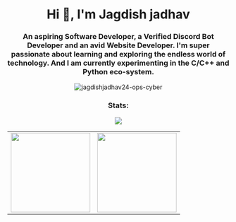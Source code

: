 

<h1 align="center">Hi 👋, I'm Jagdish jadhav</h1>
<h3 align="center">An aspiring Software Developer, a Verified Discord Bot Developer and an avid Website Developer. I'm super passionate about learning and exploring the endless world of technology. And I am currently experimenting in the C/C++ and Python eco-system.</h3>
<p align="center"> <img src="https://komarev.com/ghpvc/?username=sachinl0har-ops-cyber" alt="jagdishjadhav24-ops-cyber" /> </p>

<h3 align="center">Stats:</h3>


<div align="center"><img src="https://github-profile-trophy.vercel.app/?username=jagdishjadhav24&theme=dracula&count_private=true"></div>

<table width="100%" align="center">
  <tr>
    <td>
<img height="180em" src="https://github-readme-stats.vercel.app/api?username=jagdishjadhav24&show_icons=true&hide_border=true&theme=tokyonight" /> </td>
 <td> <img height="180em" src="https://github-readme-stats.vercel.app/api/top-langs/?username=jagdishjadhav24&show_icons=true&hide_border=true&layout=compact&langs_count=8&theme=tokyonight"/> </td>
  </tr>
 <table>
